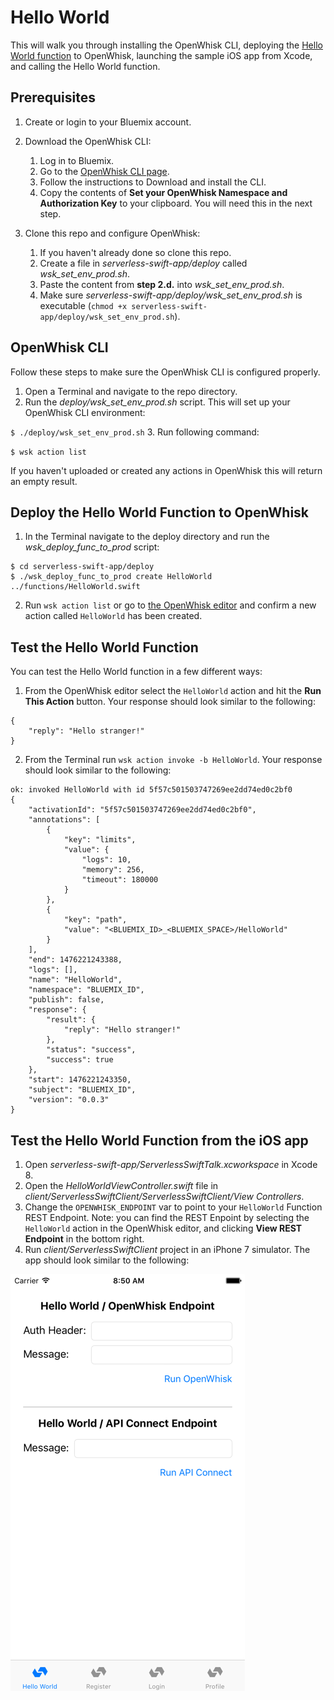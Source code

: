 # Hello World

This will walk you through installing the OpenWhisk CLI, deploying the [Hello World function](https://github.com/ibm-cds-labs/serverless-swift-app/blob/master/functions/HelloWorld.swift)
to OpenWhisk, launching the sample iOS app from Xcode, and calling the Hello World function.

## Prerequisites

1. Create or login to your Bluemix account.

2. Download the OpenWhisk CLI:
    1. Log in to Bluemix.
    2. Go to the [OpenWhisk CLI page](https://new-console.ng.bluemix.net/openwhisk/cli).
    3. Follow the instructions to Download and install the CLI.
    4. Copy the contents of **Set your OpenWhisk Namespace and Authorization Key** to your clipboard. You will need this in the next step.

3. Clone this repo and configure OpenWhisk:
    1. If you haven't already done so clone this repo.
	2. Create a file in *serverless-swift-app/deploy* called *wsk_set_env_prod.sh*.
	3. Paste the content from **step 2.d.** into *wsk_set_env_prod.sh*.
	4. Make sure *serverless-swift-app/deploy/wsk_set_env_prod.sh* is executable (`chmod +x serverless-swift-app/deploy/wsk_set_env_prod.sh`).

## OpenWhisk CLI

Follow these steps to make sure the OpenWhisk CLI is configured properly.

1. Open a Terminal and navigate to the repo directory.
2. Run the *deploy/wsk_set_env_prod.sh* script. This will set up your OpenWhisk CLI environment:

`$ ./deploy/wsk_set_env_prod.sh`
3. Run following command:

`$ wsk action list`

If you haven't uploaded or created any actions in OpenWhisk this will return an empty result.

## Deploy the Hello World Function to OpenWhisk

1. In the Terminal navigate to the deploy directory and run the *wsk_deploy_func_to_prod* script:

```
$ cd serverless-swift-app/deploy
$ ./wsk_deploy_func_to_prod create HelloWorld ../functions/HelloWorld.swift
```

2. Run `wsk action list` or go to [the OpenWhisk editor](https://new-console.ng.bluemix.net/openwhisk/editor) and confirm a new action called `HelloWorld` has been created.

## Test the Hello World Function

You can test the Hello World function in a few different ways:

1. From the OpenWhisk editor select the `HelloWorld` action and hit the **Run This Action** button. Your response should look similar to the following:

```
{
    "reply": "Hello stranger!"
}
```
2. From the Terminal run `wsk action invoke -b HelloWorld`. Your response should look similar to the following:

```
ok: invoked HelloWorld with id 5f57c501503747269ee2dd74ed0c2bf0
{
    "activationId": "5f57c501503747269ee2dd74ed0c2bf0",
    "annotations": [
        {
            "key": "limits",
            "value": {
                "logs": 10,
                "memory": 256,
                "timeout": 180000
            }
        },
        {
            "key": "path",
            "value": "<BLUEMIX_ID>_<BLUEMIX_SPACE>/HelloWorld"
        }
    ],
    "end": 1476221243388,
    "logs": [],
    "name": "HelloWorld",
    "namespace": "BLUEMIX_ID",
    "publish": false,
    "response": {
        "result": {
            "reply": "Hello stranger!"
        },
        "status": "success",
        "success": true
    },
    "start": 1476221243350,
    "subject": "BLUEMIX_ID",
    "version": "0.0.3"
}
```

## Test the Hello World Function from the iOS app

1. Open *serverless-swift-app/ServerlessSwiftTalk.xcworkspace* in Xcode 8.
2. Open the *HelloWorldViewController.swift* file in *client/ServerlessSwiftClient/ServerlessSwiftClient/View Controllers*.
3. Change the `OPENWHISK_ENDPOINT` var to point to your `HelloWorld` Function REST Endpoint.
Note: you can find the REST Enpoint by selecting the `HelloWorld` action in the OpenWhisk editor, and clicking **View REST Endpoint** in the bottom right.
4. Run *client/ServerlessSwiftClient* project in an iPhone 7 simulator. The app should look similar to the following:

![Hello World](ios_sim_helloworld.png?raw=true "Hello World")


